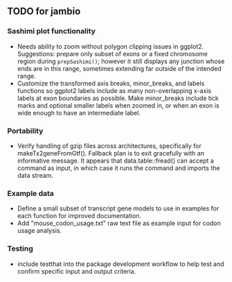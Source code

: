 ## TODO for jambio

### Sashimi plot functionality

* Needs ability to zoom without polygon clipping issues in ggplot2.
Suggestions: prepare only subset of exons or a fixed chromosome region
during `prepSashimi()`; however it still displays any junction whose
ends are in this range, sometimes extending far outside of the intended
range.
* Customize the transformed axis breaks, minor_breaks, and labels
functions so ggplot2 labels include as many non-overlapping x-axis
labels at exon boundaries as possible. Make minor_breaks include
tick marks and optional smaller labels when zoomed in, or when an
exon is wide enough to have an intermediate label.

### Portability

* Verify handling of gzip files across architectures, specifically for
makeTx2geneFromGtf(). Fallback plan is to exit gracefully with an informative
message. It appears that data.table::fread() can accept a command as input,
in which case it runs the command and imports the data stream.

### Example data

* Define a small subset of transcript gene models to use in examples
for each function for improved documentation.
* Add "mouse_codon_usage.txt" raw text file as example
input for codon usage analysis.

### Testing

* include testthat into the package development workflow to help
test and confirm specific input and output criteria.

